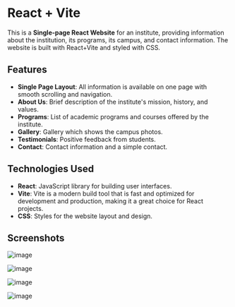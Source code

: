 # React + Vite

This is a **Single-page React Website** for an institute, providing information about the institution, its programs, its campus, and contact information. The website is built with React+Vite and styled with CSS.

## Features

- **Single Page Layout**: All information is available on one page with smooth scrolling and navigation.
- **About Us**: Brief description of the institute's mission, history, and values.
- **Programs**: List of academic programs and courses offered by the institute.
- **Gallery**: Gallery which shows the campus photos.
- **Testimonials**: Positive feedback from students.
- **Contact**: Contact information and a simple contact.

## Technologies Used

- **React**: JavaScript library for building user interfaces.
- **Vite**: Vite is a modern build tool that is fast and optimized for development and production, making it a great choice for React projects. 
- **CSS**: Styles for the website layout and design.

## Screenshots
  
  ![image](https://github.com/user-attachments/assets/21a2630a-7137-408f-9025-c592fae8ea9b)
  
  ![image](https://github.com/user-attachments/assets/f11ee6aa-ddbd-4a5a-aa02-7e7820ffcd0c)

  ![image](https://github.com/user-attachments/assets/92e72b0b-53c5-4e1d-9e5e-5d6092265ab1)
  
  ![image](https://github.com/user-attachments/assets/cabcebd1-ce27-467b-a200-04e36ac299c4)




